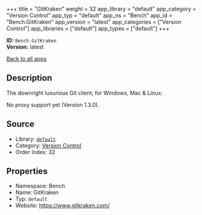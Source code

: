 ﻿+++
title = "GitKraken"
weight = 32
app_library = "default"
app_category = "Version Control"
app_typ = "default"
app_ns = "Bench"
app_id = "Bench.GitKraken"
app_version = "latest"
app_categories = ["Version Control"]
app_libraries = ["default"]
app_types = ["default"]
+++

**ID:** `Bench.GitKraken`  
**Version:** latest  
<!--more-->

[Back to all apps](/apps/)

## Description
The downright luxurious Git client, for Windows, Mac & Linux.

No proxy support yet (Version 1.3.0).

## Source

* Library: [`default`](/app_libraries/default)
* Category: [Version Control](/app_categories/version-control)
* Order Index: 32

## Properties

* Namespace: Bench
* Name: GitKraken
* Typ: `default`
* Website: <https://www.gitkraken.com/>

